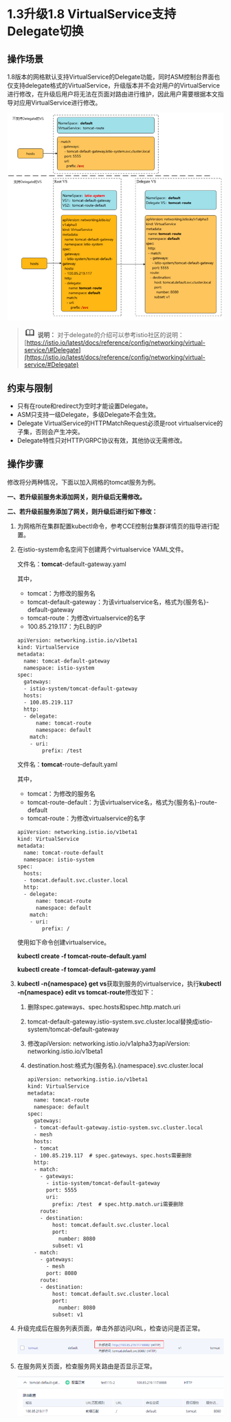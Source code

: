 # 1.3升级1.8 VirtualService支持Delegate切换<a name="asm_01_0016_0"></a>

## 操作场景<a name="section1415014918"></a>

1.8版本的网格默认支持VirtualService的Delegate功能，同时ASM控制台界面也仅支持delegate格式的VirtualService，升级版本并不会对用户的VirtualService进行修改，在升级后用户将无法在页面对路由进行维护，因此用户需要根据本文指导对应用VirtualService进行修改。

![](figures/zh-cn_image_0000001187646636.png)

>![](public_sys-resources/icon-note.gif) **说明：** 
>对于delegate的介绍可以参考istio社区的说明：
>[https://istio.io/latest/docs/reference/config/networking/virtual-service/\#Delegate](https://istio.io/latest/docs/reference/config/networking/virtual-service/#Delegate)

## 约束与限制<a name="section105471049121011"></a>

-   只有在route和redirect为空时才能设置Delegate。
-   ASM只支持一级Delegate，多级Delegate不会生效。
-   Delegate VirtualService的HTTPMatchRequest必须是root virtualservice的子集，否则会产生冲突。
-   Delegate特性只对HTTP/GRPC协议有效，其他协议无需修改。

## 操作步骤<a name="section73771009118"></a>

修改将分两种情况，下面以加入网格的tomcat服务为例。

**一、若升级前服务未添加网关，则升级后无需修改。**

**二、若升级前服务添加了网关，则升级后进行如下修改：**

1.  为网格所在集群配置kubectl命令，参考CCE控制台集群详情页的指导进行配置。
2.  在istio-system命名空间下创建两个virtualservice YAML文件。

    文件名：**tomcat**-default-gateway.yaml

    其中，

    -   tomcat：为修改的服务名
    -   tomcat-default-gateway：为该virtualservice名，格式为\{服务名\}-default-gateway
    -   tomcat-route：为修改virtualservice的名字
    -   100.85.219.117：为ELB的IP

    ```
    apiVersion: networking.istio.io/v1beta1
    kind: VirtualService
    metadata:
      name: tomcat-default-gateway
      namespace: istio-system
    spec:
      gateways:
      - istio-system/tomcat-default-gateway
      hosts:
      - 100.85.219.117
      http:
      - delegate:
          name: tomcat-route
          namespace: default
        match:
        - uri:
            prefix: /test
    ```

    文件名：**tomcat**-route-default.yaml

    其中，

    -   tomcat：为修改的服务名
    -   tomcat-route-default：为该virtualservice名，格式为\{服务名\}-route-default
    -   tomcat-route：为修改virtualservice的名字

    ```
    apiVersion: networking.istio.io/v1beta1
    kind: VirtualService
    metadata:
      name: tomcat-route-default
      namespace: istio-system
    spec:
      hosts:
      - tomcat.default.svc.cluster.local
      http:
      - delegate:
          name: tomcat-route
          namespace: default
        match:
        - uri:
            prefix: /
    ```

    使用如下命令创建virtualservice。

    **kubectl create -f tomcat-route-default.yaml**

    **kubectl create -f tomcat-default-gateway.yaml**

3.  **kubectl -n\{namespace\} get vs**获取到服务的virtualservice，执行**kubectl -n\{namespace\} edit vs tomcat-route**修改如下：
    1.  删除spec.gateways、spec.hosts和spec.http.match.uri
    2.  tomcat-default-gateway.istio-system.svc.cluster.local替换成istio-system/tomcat-default-gateway
    3.  修改apiVersion: networking.istio.io/v1alpha3为apiVersion: networking.istio.io/v1beta1
    4.  destination.host:格式为\{服务名\}.\{namespace\}.svc.cluster.local

        ```
        apiVersion: networking.istio.io/v1beta1
        kind: VirtualService
        metadata:
          name: tomcat-route
          namespace: default
        spec:
          gateways:
          - tomcat-default-gateway.istio-system.svc.cluster.local
          - mesh
          hosts:
          - tomcat
          - 100.85.219.117  # spec.gateways、spec.hosts需要删除
          http:
          - match:
            - gateways:
              - istio-system/tomcat-default-gateway
              port: 5555
              uri:
                prefix: /test  # spec.http.match.uri需要删除
            route:
            - destination:
                host: tomcat.default.svc.cluster.local
                port:
                  number: 8080
                subset: v1
          - match:
            - gateways:
              - mesh
              port: 8080
            route:
            - destination:
                host: tomcat.default.svc.cluster.local
                port:
                  number: 8080
                subset: v1
        ```

4.  升级完成后在服务列表页面，单击外部访问URL，检查访问是否正常。

    ![](figures/111.png)

5.  在服务网关页面，检查服务网关路由是否显示正常。

    ![](figures/unnaming---2021-11-25T173317-962.png)


